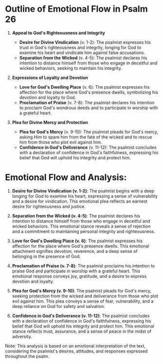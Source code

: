 # Outline of Emotional Flow in Psalm 26

1. **Appeal to God's Righteousness and Integrity**
   - **Desire for Divine Vindication** (v. 1-2): The psalmist expresses his trust in God's righteousness and integrity, longing for God to examine his heart and vindicate him against false accusations.
   - **Separation from the Wicked** (v. 4-5): The psalmist declares his intention to distance himself from those who engage in deceitful and wicked behaviors, seeking to maintain his integrity.

2. **Expressions of Loyalty and Devotion**
   - **Love for God's Dwelling Place** (v. 6): The psalmist expresses his affection for the place where God's presence dwells, symbolizing his devotion and loyalty to God.
   - **Proclamation of Praise** (v. 7-8): The psalmist declares his intention to proclaim God's wondrous deeds and to participate in worship with a grateful heart.

3. **Plea for Divine Mercy and Protection**
   - **Plea for God's Mercy** (v. 9-10): The psalmist pleads for God's mercy, asking Him to spare him from the fate of the wicked and to rescue him from those who plot evil against him.
   - **Confidence in God's Deliverance** (v. 11-12): The psalmist concludes with a declaration of confidence in God's faithfulness, expressing his belief that God will uphold his integrity and protect him.

# Emotional Flow and Analysis:

1. **Desire for Divine Vindication (v. 1-2)**: The psalmist begins with a deep longing for God to examine his heart, expressing a sense of vulnerability and a desire for vindication. This emotional plea reflects an earnest desire for righteousness and justice.

2. **Separation from the Wicked (v. 4-5)**: The psalmist declares his intention to distance himself from those who engage in deceitful and wicked behaviors. This emotional stance reveals a sense of rejection and a commitment to maintaining personal integrity and righteousness.

3. **Love for God's Dwelling Place (v. 6)**: The psalmist expresses his affection for the place where God's presence dwells. This emotional attachment signifies devotion, reverence, and a deep sense of belonging in the presence of God.

4. **Proclamation of Praise (v. 7-8)**: The psalmist proclaims his intention to praise God and participate in worship with a grateful heart. This emotional response conveys joy, gratitude, and a desire to express devotion and loyalty.

5. **Plea for God's Mercy (v. 9-10)**: The psalmist pleads for God's mercy, seeking protection from the wicked and deliverance from those who plot evil against him. This plea conveys a sense of fear, vulnerability, and a deep reliance on God for safety and salvation.

6. **Confidence in God's Deliverance (v. 11-12)**: The psalmist concludes with a declaration of confidence in God's faithfulness, expressing his belief that God will uphold his integrity and protect him. This emotional stance reflects trust, assurance, and a sense of peace in the midst of adversity.

Note: This analysis is based on an emotional interpretation of the text, considering the psalmist's desires, attitudes, and responses expressed throughout the psalm.